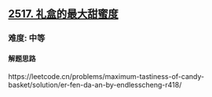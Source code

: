 <h2><a href="https://leetcode.cn/problems/maximum-tastiness-of-candy-basket/">2517. 礼盒的最大甜蜜度</a></h2>
<h3>难度: 中等</h3>
<h4>解题思路</h4>
<p>https://leetcode.cn/problems/maximum-tastiness-of-candy-basket/solution/er-fen-da-an-by-endlesscheng-r418/</p>
